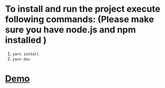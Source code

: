 # To install and run the project execute following commands: (Please make sure you have node.js and npm installed )

1. `yarn install`
2. `yarn dev`


# [Demo](https://automation-solutionz-rantal.herokuapp.com/api/products)
